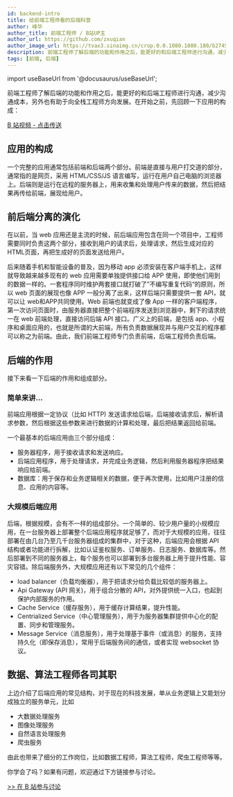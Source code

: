 ```yaml
---
id: backend-intro
title: 给前端工程师看的后端科普
author: 峰华
author_title: 前端工程师 / B站UP主
author_url: https://github.com/zxuqian
author_image_url: https://tvax3.sinaimg.cn/crop.0.0.1080.1080.180/b2745d44ly8g8s4muqeggj20u00u0n0k.jpg?KID=imgbed,tva&Expires=1582389585&ssig=EvXmyu%2FXsX
description: 前端工程师了解后端的功能和作用之后，能更好的和后端工程师进行沟通，减少沟通成本，另外也有助于向全栈工程师方向发展。
tags: [前端, 后端]
---
```


import useBaseUrl from '@docusaurus/useBaseUrl';

前端工程师了解后端的功能和作用之后，能更好的和后端工程师进行沟通，减少沟通成本，另外也有助于向全栈工程师方向发展。在开始之前，先回顾一下应用的构成：

<!-- truncate -->

[B 站视频 - 点击传送](https://www.bilibili.com/video/BV1XV411d7Cg/)

## 应用的构成

一个完整的应用通常包括前端和后端两个部分。前端是直接与用户打交道的部分，通常指的是网页，采用 HTML/CSS/JS 语言编写，运行在用户自己电脑的浏览器上。后端则是运行在远程的服务器上，用来收集和处理用户传来的数据，然后把结果再传给前端，展现给用户。

## 前后端分离的演化

在以前，当 web 应用还是主流的时候，前后端应用包含在同一个项目中，工程师需要同时负责这两个部分，接收到用户的请求后，处理请求，然后生成对应的 HTML页面，再把生成好的页面发送给用户。

后来随着手机和智能设备的普及，因为移动 app 必须安装在客户端手机上，这样就导致越来越多现有的 web 应用需要单独提供接口给 APP 使用，即使他们用到的数据一样的。一套程序同时维护两套接口就打破了”不编写重复代码“的原则，所以 web 页面的展现也像 APP 一般分离了出来，这样后端只需要提供一套 API，就可以让 web和APP共同使用。Web 前端也就变成了像 App 一样的客户端程序，第一次访问页面时，由服务器直接把整个前端程序发送到浏览器中，剩下的请求统一在 web 前端处理，直接访问后端 API 接口。广义上的前端，是包括 app、小程序和桌面应用的，也就是所谓的大前端，所有负责数据展现并与用户交互的程序都可以称之为前端。由此，我们前端工程师专门负责前端，后端工程师负责后端。

## 后端的作用

接下来看一下后端的作用和组成部分。

### 简单来讲...

前端应用根据一定协议（比如 HTTP) 发送请求给后端，后端接收请求后，解析请求参数，然后根据这些参数来进行数据的计算和处理，最后把结果返回给前端。

一个最基本的后端应用由三个部分组成：

- 服务器程序，用于接收请求和发送响应。
- 后端应用程序，用于处理请求，并完成业务逻辑，然后利用服务器程序把结果响应给前端。
- 数据库：用于保存和业务逻辑相关的数据，便于再次使用，比如用户注册的信息、应用的内容等。

### 大规模后端应用

后端，根据规模，会有不一样的组成部分。一个简单的、较少用户量的小规模应用，在一台服务器上部署整个后端应用程序就足够了，而对于大规模的应用，往往部署在由几台乃至几千台服务器组成的集群中，对于这种，后端应用会根据 API 结构或者功能进行拆解，比如认证鉴权服务、订单服务、日志服务、数据库等。然后部署到不同的服务器上，每个服务也可以部署到多台服务器上用于提升性能、容灾容错。除后端服务外，大规模应用还有以下常见的几个组件：

- load balancer（负载均衡器），用于把请求分给负载比较低的服务器上。
- Api Gateway (API 网关)，用于组合分散的 API，对外提供统一入口，也起到保护内部服务的作用。
- Cache Service（缓存服务），用于缓存计算结果，提升性能。
- Centrialized Service（中心管理服务），用于为服务器集群提供中心化的配置、同步和管理服务。
- Message Service（消息服务），用于处理基于事件（或消息）的服务，支持持久化（即保存消息），常用于后端服务间的通信，或者实现 websocket 协议。


## 数据、算法工程师各司其职

上边介绍了后端应用的常见结构，对于现在的科技发展，单从业务逻辑上又能划分成独立的服务单元，比如

- 大数据处理服务
- 图像处理服务
- 自然语言处理服务
- 爬虫服务

由此也带来了细分的工作岗位，比如数据工程师，算法工程师，爬虫工程师等等。


你学会了吗？如果有问题，欢迎通过下方链接参与讨论。

[>> 在 B 站参与讨论](https://www.bilibili.com/video/BV1XV411d7Cg/)

